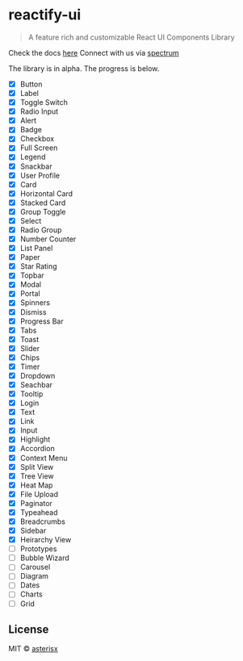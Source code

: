 # reactify-ui

> A feature rich and customizable React UI Components Library

Check the docs [here](https://asterisx.github.io/reactify-ui/) 
Connect with us via [spectrum](https://spectrum.chat/reactify-ui)

The library is in alpha.
The progress is below.

- [x] Button
- [x] Label
- [x] Toggle Switch
- [x] Radio Input
- [x] Alert
- [x] Badge
- [x] Checkbox
- [x] Full Screen
- [x] Legend
- [x] Snackbar
- [x] User Profile
- [x] Card
- [x] Horizontal Card
- [x] Stacked Card
- [x] Group Toggle
- [x] Select
- [x] Radio Group
- [x] Number Counter
- [x] List Panel
- [x] Paper
- [x] Star Rating
- [x] Topbar
- [x] Modal
- [x] Portal
- [x] Spinners
- [x] Dismiss
- [x] Progress Bar
- [x] Tabs
- [x] Toast
- [x] Slider
- [x] Chips
- [x] Timer
- [x] Dropdown
- [x] Seachbar
- [x] Tooltip
- [x] Login
- [x] Text
- [x] Link
- [x] Input
- [x] Highlight
- [x] Accordion
- [x] Context Menu
- [x] Split View
- [x] Tree View
- [x] Heat Map
- [x] File Upload
- [x] Paginator
- [x] Typeahead
- [x] Breadcrumbs
- [x] Sidebar
- [x] Heirarchy View
- [ ] Prototypes
- [ ] Bubble Wizard
- [ ] Carousel
- [ ] Diagram
- [ ] Dates
- [ ] Charts
- [ ] Grid

## License

MIT © [asterisx](https://github.com/asterisx)
